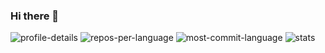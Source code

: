 ### Hi there 👋

![profile-details](http://github-profile-summary-cards.vercel.app/api/cards/profile-details?username=johnta0&theme=transparent)
![repos-per-language](http://github-profile-summary-cards.vercel.app/api/cards/repos-per-language?username=johnta0&theme=transparent)
![most-commit-language](http://github-profile-summary-cards.vercel.app/api/cards/most-commit-language?username=johnta0&theme=transparent)
![stats](http://github-profile-summary-cards.vercel.app/api/cards/stats?username=johnta0&theme=transparent)

<!--
**johnta0/johnta0** is a ✨ _special_ ✨ repository because its `README.md` (this file) appears on your GitHub profile.

Here are some ideas to get you started:

- 🔭 I’m currently working on ...
- 🌱 I’m currently learning ...
- 👯 I’m looking to collaborate on ...
- 🤔 I’m looking for help with ...
- 💬 Ask me about ...
- 📫 How to reach me: ...
- 😄 Pronouns: ...
- ⚡ Fun fact: ...
-->
